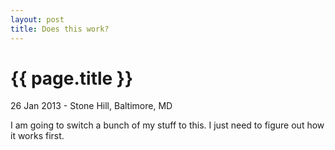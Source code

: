 ```yaml
---
layout: post
title: Does this work?
---
```


{{ page.title }}
================

<span class="meta">26 Jan 2013 - Stone Hill, Baltimore, MD</span>

I am going to switch a bunch of my stuff to this. I just need to figure out how it works first.